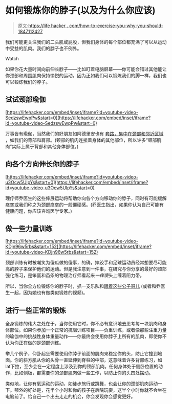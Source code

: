 # 如何锻炼你的脖子(以及为什么你应该)

> 原文:[https://life hacker . com/how-to-exercise-you-why-you-should-1847112427](https://lifehacker.com/how-to-exercise-your-neck-and-why-you-should-1847112427)

我们可能更关注我们的二头肌或屁股，但我们身体的每个部位都充满了可以从运动中受益的肌肉。我们的脖子也不例外。

Watch

如果你花大量时间向前伸长脖子——比如盯着电脑屏幕——你可能会错过其他能让你颈部和周围肌肉保持愉悦的运动。因为正如我们可以锻炼我们的脚一样，我们也可以锻炼我们的脖子。

## 试试颈部瑜伽

 [https://lifehacker.com/embed/inset/iframe?id=youtube-video-SedzswEwpPw&start=0](https://lifehacker.com/embed/inset/iframe?id=youtube-video-SedzswEwpPw&start=0) 

万事皆有瑜伽，当然我们的好朋友如阿德里安也有 [套路，集中在颈部和邻近区域](https://www.youtube.com/watch?v=SedzswEwpPw) ，如我们的背部和肩部。(颈部的肌肉连接着身体的其他部位，所以许多“颈部肌肉”实际上属于背部和其他身体部位。)

## 向各个方向伸长你的脖子

 [https://lifehacker.com/embed/inset/iframe?id=youtube-video-u3Ocw5UIpYs&start=0](https://lifehacker.com/embed/inset/iframe?id=youtube-video-u3Ocw5UIpYs&start=0) 

理疗师乔医生的这些伸展运动将帮助你向各个方向移动你的脖子，同时有可能缓解痉挛或我们称之为颈部痉挛的一般僵硬感。(乔医生指出，如果你认为自己可能有健康问题，你应该咨询医学专家。)

## 做一些力量训练

 [https://lifehacker.com/embed/inset/iframe?id=youtube-video-KDjn96w5rbs&start=152](https://lifehacker.com/embed/inset/iframe?id=youtube-video-KDjn96w5rbs&start=152) 

颈部训练有时被嘲笑为傻瓜做的傻事，的确，摔跤手和足球运动员经常想要尽可能高的脖子来保护他们的运动。但是我注意到一件事，在研究与你分享的最好的颈部强化练习，是笨蛋和苗条的物理治疗师看起来*一样傻*头上缠着阻力带。

所以，当你全方位锻炼你的脖子时，抓一支乐队和[跟着这些公子哥儿](https://youtu.be/KDjn96w5rbs?t=152) (或者和乔医生一起，因为她也有做类似锻炼的视频)。

## 进行一些正常的锻炼

全身锻炼的伟大之处在于，当你使用它时，你不必有意识地去思考每一块肌肉和身体部位。如果你参加一个正常的抗阻训练项目——负重训练，或者像那些注重力量的瑜伽中的挑战性身体重量动作——你最终会使用你脖子上所有的肌肉，即使你不认为你正在做的是颈部训练。

举几个例子，仰卧起坐需要使用你脖子前面的肌肉来稳定你的头，防止它撞到地面。你的斜方肌从你的头骨一直延伸到脊柱的中部，这意味着许多背部练习，如lat下拉，至少会在一定程度上涉及到你的颈部肌肉。任何身体处于侧卧位置的动作，比如侧板，都需要你的颈部肌肉做一些工作，以防止你的头四处摆动。

类似地，让你有氧运动的运动，如徒步旅行或跳舞，也会让你的颈部肌肉运动一下。额外的好处是，花半个小时和你的孩子在后院玩耍，这半个小时你就不会坐在电脑前了。给自己一个出去走走的机会，你会发现你会感觉更好。